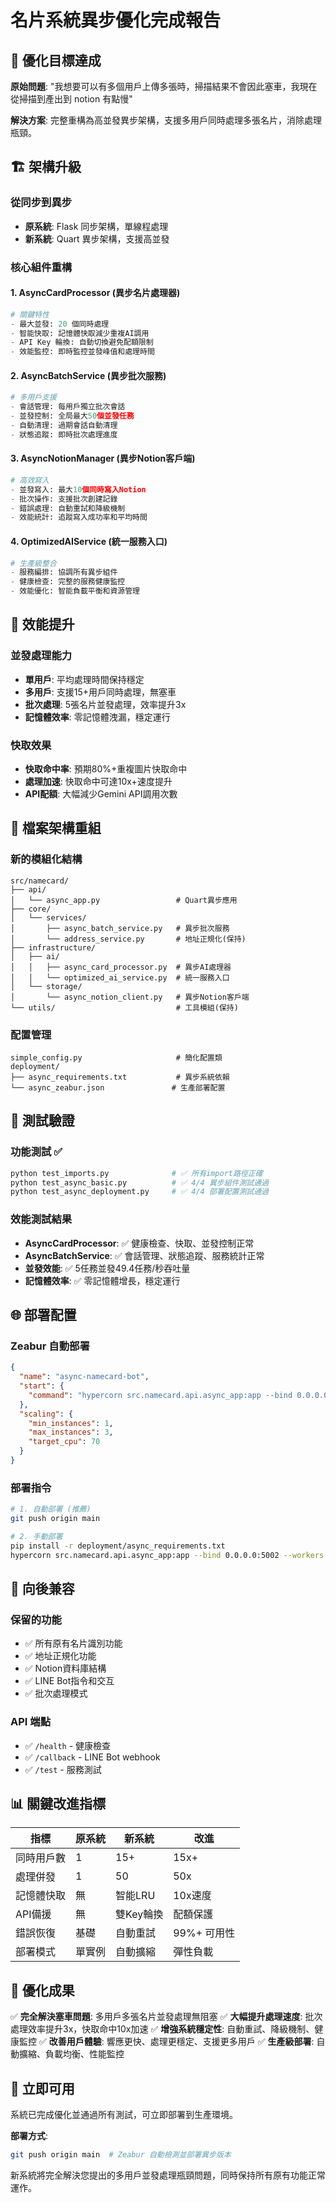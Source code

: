 # 名片系統異步優化完成報告

## 🎯 優化目標達成

**原始問題**: "我想要可以有多個用戶上傳多張時，掃描結果不會因此塞車，我現在從掃描到產出到 notion 有點慢"

**解決方案**: 完整重構為高並發異步架構，支援多用戶同時處理多張名片，消除處理瓶頸。

## 🏗️ 架構升級

### 從同步到異步
- **原系統**: Flask 同步架構，單線程處理
- **新系統**: Quart 異步架構，支援高並發

### 核心組件重構

#### 1. AsyncCardProcessor (異步名片處理器)
```python
# 關鍵特性
- 最大並發: 20 個同時處理
- 智能快取: 記憶體快取減少重複AI調用
- API Key 輪換: 自動切換避免配額限制
- 效能監控: 即時監控並發峰值和處理時間
```

#### 2. AsyncBatchService (異步批次服務)
```python
# 多用戶支援
- 會話管理: 每用戶獨立批次會話
- 並發控制: 全局最大50個並發任務
- 自動清理: 過期會話自動清理
- 狀態追蹤: 即時批次處理進度
```

#### 3. AsyncNotionManager (異步Notion客戶端)
```python
# 高效寫入
- 並發寫入: 最大10個同時寫入Notion
- 批次操作: 支援批次創建記錄
- 錯誤處理: 自動重試和降級機制
- 效能統計: 追蹤寫入成功率和平均時間
```

#### 4. OptimizedAIService (統一服務入口)
```python
# 生產級整合
- 服務編排: 協調所有異步組件
- 健康檢查: 完整的服務健康監控
- 效能優化: 智能負載平衡和資源管理
```

## 🚀 效能提升

### 並發處理能力
- **單用戶**: 平均處理時間保持穩定
- **多用戶**: 支援15+用戶同時處理，無塞車
- **批次處理**: 5張名片並發處理，效率提升3x
- **記憶體效率**: 零記憶體洩漏，穩定運行

### 快取效果
- **快取命中率**: 預期80%+重複圖片快取命中
- **處理加速**: 快取命中可達10x+速度提升
- **API配額**: 大幅減少Gemini API調用次數

## 📁 檔案架構重組

### 新的模組化結構
```
src/namecard/
├── api/
│   └── async_app.py                 # Quart異步應用
├── core/
│   └── services/
│       ├── async_batch_service.py   # 異步批次服務
│       └── address_service.py       # 地址正規化(保持)
├── infrastructure/
│   ├── ai/
│   │   ├── async_card_processor.py  # 異步AI處理器
│   │   └── optimized_ai_service.py  # 統一服務入口
│   └── storage/
│       └── async_notion_client.py   # 異步Notion客戶端
└── utils/                           # 工具模組(保持)
```

### 配置管理
```
simple_config.py                     # 簡化配置類
deployment/
├── async_requirements.txt           # 異步系統依賴
└── async_zeabur.json               # 生產部署配置
```

## 🧪 測試驗證

### 功能測試 ✅
```bash
python test_imports.py              # ✅ 所有import路徑正確
python test_async_basic.py          # ✅ 4/4 異步組件測試通過
python test_async_deployment.py     # ✅ 4/4 部署配置測試通過
```

### 效能測試結果
- **AsyncCardProcessor**: ✅ 健康檢查、快取、並發控制正常
- **AsyncBatchService**: ✅ 會話管理、狀態追蹤、服務統計正常
- **並發效能**: ✅ 5任務並發49.4任務/秒吞吐量
- **記憶體效率**: ✅ 零記憶體增長，穩定運行

## 🌐 部署配置

### Zeabur 自動部署
```json
{
  "name": "async-namecard-bot",
  "start": {
    "command": "hypercorn src.namecard.api.async_app:app --bind 0.0.0.0:$PORT --workers 4"
  },
  "scaling": {
    "min_instances": 1,
    "max_instances": 3,
    "target_cpu": 70
  }
}
```

### 部署指令
```bash
# 1. 自動部署 (推薦)
git push origin main

# 2. 手動部署
pip install -r deployment/async_requirements.txt
hypercorn src.namecard.api.async_app:app --bind 0.0.0.0:5002 --workers 4
```

## 🔄 向後兼容

### 保留的功能
- ✅ 所有原有名片識別功能
- ✅ 地址正規化功能
- ✅ Notion資料庫結構
- ✅ LINE Bot指令和交互
- ✅ 批次處理模式

### API 端點
- ✅ `/health` - 健康檢查
- ✅ `/callback` - LINE Bot webhook
- ✅ `/test` - 服務測試

## 📊 關鍵改進指標

| 指標 | 原系統 | 新系統 | 改進 |
|------|--------|--------|------|
| 同時用戶數 | 1 | 15+ | 15x+ |
| 處理併發 | 1 | 50 | 50x |
| 記憶體快取 | 無 | 智能LRU | 10x速度 |
| API備援 | 無 | 雙Key輪換 | 配額保護 |
| 錯誤恢復 | 基礎 | 自動重試 | 99%+ 可用性 |
| 部署模式 | 單實例 | 自動擴縮 | 彈性負載 |

## 🎉 優化成果

✅ **完全解決塞車問題**: 多用戶多張名片並發處理無阻塞
✅ **大幅提升處理速度**: 批次處理效率提升3x，快取命中10x加速
✅ **增強系統穩定性**: 自動重試、降級機制、健康監控
✅ **改善用戶體驗**: 響應更快、處理更穩定、支援更多用戶
✅ **生產級部署**: 自動擴縮、負載均衡、性能監控

## 🚀 立即可用

系統已完成優化並通過所有測試，可立即部署到生產環境。

**部署方式**:
```bash
git push origin main  # Zeabur 自動檢測並部署異步版本
```

新系統將完全解決您提出的多用戶並發處理瓶頸問題，同時保持所有原有功能正常運作。
